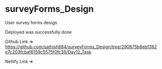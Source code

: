 # surveyForms_Design

User survey forms design

Deployed was successfully done

Github Link => https://github.com/sathish884/surveyForms_Design/tree/290675b8ebf382e7c203fcbaf6159c5575f0fc39/Day12_Task

Netlify Link => 

